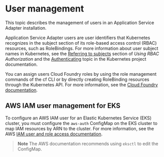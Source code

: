 # User management

This topic describes the management of users in an Application Service Adapter
installation.

Application Service Adapter users are user identifiers that Kubernetes
recognizes in the subject section of its role-based access control (RBAC)
resources, such as RoleBindings. For more information about user subject names
in Kubernetes, see the [Referring to
subjects](https://kubernetes.io/docs/reference/access-authn-authz/rbac/#referring-to-subjects)
section of _Using RBAC Authorization_ and the
[Authenticating](https://kubernetes.io/docs/reference/access-authn-authz/authentication/)
topic in the Kubernetes project documentation.

You can assign users Cloud Foundry roles by using the role management commands
of the cf CLI or by directly creating RoleBinding resources through the
Kubernetes API. For more information, see the [Cloud Foundry
documentation](https://docs.cloudfoundry.org/adminguide/cli-user-management.html#orgs-spaces).

## <a id="aws-iam-user-management-eks"></a>AWS IAM user management for EKS
To configure an AWS IAM user for an Elastic Kubernetes Service (EKS) cluster,
you must configure the `aws-auth` ConfigMap on the EKS cluster to map IAM
resources by ARN to the cluster. For more information, see the AWS [IAM user and role access
documentation](https://docs.aws.amazon.com/eks/latest/userguide/add-user-role.html).

> **Note** The AWS documentation recommends using `eksctl` to edit the
> ConfigMap.
